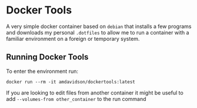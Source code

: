 # Docker Tools 

A very simple docker container based on `debian` that installs a few programs and downloads my personal `.dotfiles` to allow me to run a container with a familiar environment on a foreign or temporary system.

## Running Docker Tools

To enter the environment run:

    docker run --rm -it amdavidson/dockertools:latest

If you are looking to edit files from another container it might be useful to add `--volumes-from other_container` to the run command
